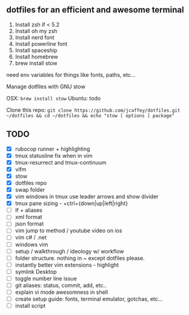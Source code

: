 ## dotfiles for an efficient and awesome terminal

1. Install zsh if < 5.2
2. Install oh my zsh
3. Install nerd font
4. Install powerline font
5. Install spaceship
6. Install homebrew
7. brew install stow

need env variables for things like fonts, paths, etc...

Manage dotfiles with GNU stow

OSX: `brew install stow`
Ubuntu: todo

Clone this repo: 
`
git clone https://github.com/jcaffey/dotfiles.git ~/dotfiles && cd ~/dotfiles && echo "stow [ options ] package"
`

## TODO

* [x] rubocop runner + highlighting
* [x] tmux statusline fix when in vim
* [x] tmux-resurrect and tmux-continuum
* [x] vifm
* [x] stow
* [x] dotfiles repo
* [x] swap folder
* [x] vim windows in tmux use leader arrows and show divider
* [x] tmux pane sizing - <Leader>+ctrl+{down|up|left|right}
* [ ] lf + aliases
* [ ] xml format
* [ ] json format
* [ ] vim jump to method / youtube video on ios
* [ ] vim c# / .net
* [ ] windows vim
* [ ] setup / walkthrough / ideology w/ workflow
* [ ] folder structure. nothing in ~ except dotfiles please.
* [ ] instantly better vim extensions - highlight
* [ ] symlink Desktop
* [ ] toggle number line issue
* [ ] git aliases: status, commit, add, etc..
* [ ] explain vi mode awesomness in shell
* [ ] create setup guide: fonts, terminal emulator, gotchas, etc...
* [ ] install script

